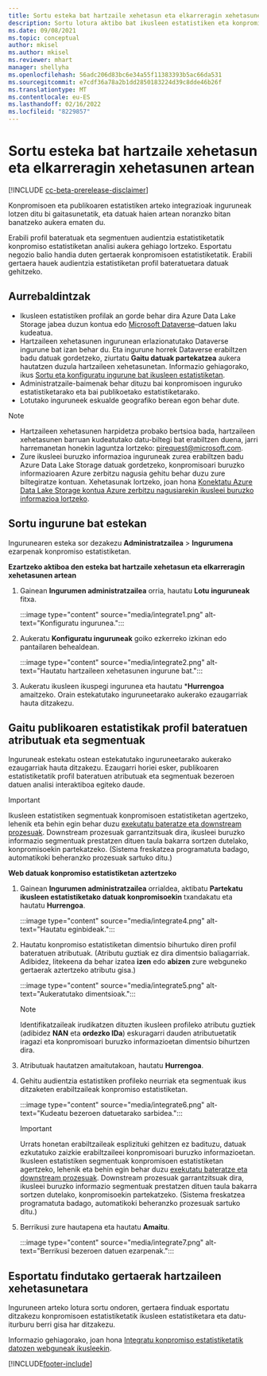 ```yaml
---
title: Sortu esteka bat hartzaile xehetasun eta elkarreragin xehetasunen artean
description: Sortu lotura aktibo bat ikusleen estatistiken eta konpromisoen estatistiken artean, datuen noranzko bikoitza partekatzea ahalbidetzeko.
ms.date: 09/08/2021
ms.topic: conceptual
author: mkisel
ms.author: mkisel
ms.reviewer: mhart
manager: shellyha
ms.openlocfilehash: 56adc206d83bc6e34a55f11383393b5ac66da531
ms.sourcegitcommit: e7cdf36a78a2b1dd2850183224d39c8dde46b26f
ms.translationtype: MT
ms.contentlocale: eu-ES
ms.lasthandoff: 02/16/2022
ms.locfileid: "8229857"
---
```

# <a name="create-a-link-between-audience-insights-and-engagement-insights"></a>Sortu esteka bat hartzaile xehetasun eta elkarreragin xehetasunen artean

[!INCLUDE [cc-beta-prerelease-disclaimer](includes/cc-beta-prerelease-disclaimer.md)]

Konpromisoen eta publikoaren estatistiken arteko integrazioak inguruneak lotzen ditu bi gaitasunetatik, eta datuak haien artean noranzko bitan banatzeko aukera ematen du.

Erabili profil bateratuak eta segmentuen audientzia estatistiketatik konpromiso estatistiketan analisi aukera gehiago lortzeko. Esportatu negozio balio handia duten gertaerak konpromisoen estatistiketatik. Erabili gertaera hauek audientzia estatistiketan profil bateratuetara datuak gehitzeko.

## <a name="prerequisites"></a>Aurrebaldintzak

- Ikusleen estatistiken profilak an gorde behar dira Azure Data Lake Storage jabea duzun kontua edo [Microsoft Dataverse](/powerapps/maker/data-platform/data-platform-intro)&ndash;datuen laku kudeatua. 
- Hartzaileen xehetasunen ingurunean erlazionatutako Dataverse ingurune bat izan behar du. Eta ingurune horrek Dataverse erabiltzen badu datuak gordetzeko, ziurtatu **Gaitu datuak partekatzea** aukera hautatzen duzula hartzaileen xehetasunetan. Informazio gehiagorako, ikus [Sortu eta konfiguratu ingurune bat ikusleen estatistiketan](../audience-insights/create-environment.md).
- Administratzaile-baimenak behar dituzu bai konpromisoen inguruko estatistiketarako eta bai publikoetako estatistiketarako.
- Lotutako inguruneek eskualde geografiko berean egon behar dute.

> [!NOTE]
> - Hartzaileen xehetasunen harpidetza probako bertsioa bada, hartzaileen xehetasunen barruan kudeatutako datu-biltegi bat erabiltzen duena, jarri harremanetan honekin laguntza lortzeko: [pirequest@microsoft.com](mailto:pirequest@microsoft.com). 
> - Zure ikusleei buruzko informazioa inguruneak zurea erabiltzen badu Azure Data Lake Storage datuak gordetzeko, konpromisoari buruzko informazioaren Azure zerbitzu nagusia gehitu behar duzu zure biltegiratze kontuan. Xehetasunak lortzeko, joan hona [Konektatu Azure Data Lake Storage kontua Azure zerbitzu nagusiarekin ikusleei buruzko informazioa lortzeko](../audience-insights/connect-service-principal.md). 


## <a name="create-an-environment-link"></a>Sortu ingurune bat estekan

Ingurunearen esteka sor dezakezu **Administratzailea** > **Ingurumena** ezarpenak konpromiso estatistiketan.

**Ezartzeko aktiboa den esteka bat hartzaile xehetasun eta elkarreragin xehetasunen artean**

1. Gainean **Ingurumen administratzailea** orria, hautatu **Lotu inguruneak** fitxa.

    :::image type="content" source="media/integrate1.png" alt-text="Konfiguratu ingurunea.":::

1. Aukeratu **Konfiguratu inguruneak** goiko ezkerreko izkinan edo pantailaren behealdean.

     :::image type="content" source="media/integrate2.png" alt-text="Hautatu hartzaileen xehetasunen ingurune bat.":::

1. Aukeratu ikusleen ikuspegi ingurunea eta hautatu ***Hurrengoa** amaitzeko. Orain estekatutako inguruneetarako aukerako ezaugarriak hauta ditzakezu.
 
## <a name="enable-audience-insights-unified-profiles-attributes-and-segments"></a>Gaitu publikoaren estatistikak profil bateratuen atributuak eta segmentuak

Inguruneak estekatu ostean estekatutako inguruneetarako aukerako ezaugarriak hauta ditzakezu. Ezaugarri horiei esker, publikoaren estatistiketatik profil bateratuen atributuak eta segmentuak bezeroen datuen analisi interaktiboa egiteko daude.

> [!IMPORTANT]
> Ikusleen estatistiken segmentuak konpromisoen estatistiketan agertzeko, lehenik eta behin egin behar duzu [exekutatu bateratze eta downstream prozesuak](../audience-insights/merge-entities.md). Downstream prozesuak garrantzitsuak dira, ikusleei buruzko informazio segmentuak prestatzen dituen taula bakarra sortzen dutelako, konpromisoekin partekatzeko. (Sistema freskatzea programatuta badago, automatikoki beheranzko prozesuak sartuko ditu.)

**Web datuak konpromiso estatistiketan aztertzeko**

1. Gainean **Ingurumen administratzailea** orrialdea, aktibatu **Partekatu ikusleen estatistiketako datuak konpromisoekin** txandakatu eta hautatu **Hurrengoa**.

    :::image type="content" source="media/integrate4.png" alt-text="Hautatu eginbideak.":::

1. Hautatu konpromiso estatistiketan dimentsio bihurtuko diren profil bateratuen atributuak. (Atributu guztiak ez dira dimentsio baliagarriak. Adibidez, litekeena da behar izatea **izen** edo **abizen** zure webguneko gertaerak aztertzeko atributu gisa.)

    :::image type="content" source="media/integrate5.png" alt-text="Aukeratutako dimentsioak.":::

   >[!NOTE]
   > Identifikatzaileak irudikatzen dituzten ikusleen profileko atributu guztiek (adibidez **NAN** eta **ordezko IDa**) eskuragarri dauden atributuetatik iragazi eta konpromisoari buruzko informazioetan dimentsio bihurtzen dira.

1. Atributuak hautatzen amaitutakoan, hautatu **Hurrengoa**.
1. Gehitu audientzia estatistiken profileko neurriak eta segmentuak ikus ditzaketen erabiltzaileak konpromiso estatistiketan.

    :::image type="content" source="media/integrate6.png" alt-text="Kudeatu bezeroen datuetarako sarbidea.":::

   > [!IMPORTANT]
   > Urrats honetan erabiltzaileak esplizituki gehitzen ez badituzu, datuak ezkutatuko zaizkie erabiltzaileei konpromisoari buruzko informazioetan.
   > Ikusleen estatistiken segmentuak konpromisoen estatistiketan agertzeko, lehenik eta behin egin behar duzu [exekutatu bateratze eta downstream prozesuak](../audience-insights/merge-entities.md). Downstream prozesuak garrantzitsuak dira, ikusleei buruzko informazio segmentuak prestatzen dituen taula bakarra sortzen dutelako, konpromisoekin partekatzeko. (Sistema freskatzea programatuta badago, automatikoki beheranzko prozesuak sartuko ditu.)

1. Berrikusi zure hautapena eta hautatu **Amaitu**.

    :::image type="content" source="media/integrate7.png" alt-text="Berrikusi bezeroen datuen ezarpenak.":::

## <a name="export-refined-events-to-audience-insights"></a>Esportatu findutako gertaerak hartzaileen xehetasunetara

Inguruneen arteko lotura sortu ondoren, gertaera finduak esportatu ditzakezu konpromisoen estatistiketatik ikusleen estatistiketara eta datu-iturburu berri gisa har ditzakezu. 

Informazio gehiagorako, joan hona [Integratu konpromiso estatistiketatik datozen webguneak ikusleekin](../audience-insights/integrate-engagement-insights.md).

<!--
## Share engagement insights refined events with audience insights

After you create a link between environments, a new option becomes available for you to share [refined events](refined-events.md) with audience insights.

Consider the following when creating refined events for audience insights: 

- Provide a meaningful name for the refined event. It will be used as an activity name in audience insights.
- Select at least the following properties to create an activity in audience insights: 
    - Signal.Action.Name indicates the activity details.
    - Signal.User.Id maps with the customer ID.
    - Signal.View.Uri is a web address as a basis for segments or measures.
    - Signal.Export.Id is a primary key for events.
    - Signal.Timestamp determines the date and time for the activity.

To share refined events:

1. From the engagement insights menu, select **Data** and then select the **Events** tab.
2. On the **Action** menu, select **Share as activity**.

    :::image type="content" source="media/integrate8.png" alt-text="Data shared events settings.":::

3. You can view and stop actively shared events on the **Export and Sharing** tab.
4. -- per Michael K, we need a mock here (Mukesh needs to update to reflect what happens in AUI once a user shares a refined event (i.e. no longer AUI, data wrangler needs to go discover data in the storage, the shared event is available as a DS and entity, correct?)

### Attach refined events shared as activities to unified profiles in audience insights

You can bring customer web activity data from engagement insights into audience insights. In addition to transactional, demographic, or behavioral data, you can view activities on the web in unified customer profiles. You can then use these profiles to get insights such as segments, measures, and predictions for audience activation.

Follow the steps in [data unification](../audience-insights/data-unification.md) to map, match, and merge website authentication information to unified profiles in audience insights.

You can also share refined events that are now available in audience insights, identified as data sources and entities. 

Next, you can relate event data from engagement insights as unified activities in customer profiles.

### Relate refined event data as an activity of a customer profile

After unifying the data, you can configure the activity for the customer profile. For more information, go to [Customer activities](../audience-insights/activities.md).

:::image type="content" source="media/web-event-activity.png" alt-text="Activities page with expanded Edit activity pane.":::

Next, configure the new activity by using mapping elements: 

- **Primary Key**: Signal.Export.Id, a unique ID that is available for every event record in engagement insights. This property is automatically generated.

- **Timestamp**: Signal.Timestamp in the event property.

- **Event**: Signal.Name, the event name that you want to track.

- **Web address**: Signal.View.Uri that refers to the URI of the page that created the event.

- **Details**: Signal.Action.Name to represent the information to associate with the event. The selected property in this case indicates that the event is for email promotion.

- **Activity type**: In this example, we choose the existing activity type WebLog. This selection is a useful filter option to run prediction models or create segments based on this activity type.

- **Set up relationship**: This important setting ties the activity to existing customer profiles. **Signal.User.Id** is the identifier configured in the SDK to be collected. It relates to the user ID in other data sources that are configured in audience insights. 

This example configures the relationship between Signal.User.Id and RetailCustomers:CustomerRetailId, which is the primary key that was identified in the map step of the data unification process.

After processing the activities, you can review customer records and open a customer card to see activities from engagement insights in the timeline. 

> [!TIP]
> To find a customer ID that has an engagement insights activity, go to **Entities** and preview the data for the UnifiedActivity entity. **ActivityTypeDisplay = WebLog** contains the engagement insights activity configured in the preceding example. Copy the customer ID for one of those records and search<!--note from editor: Edit okay? I couldn't quite follow this.-- > for that ID on the **Customers** page.

--> 

[!INCLUDE[footer-include](../includes/footer-banner.md)]

